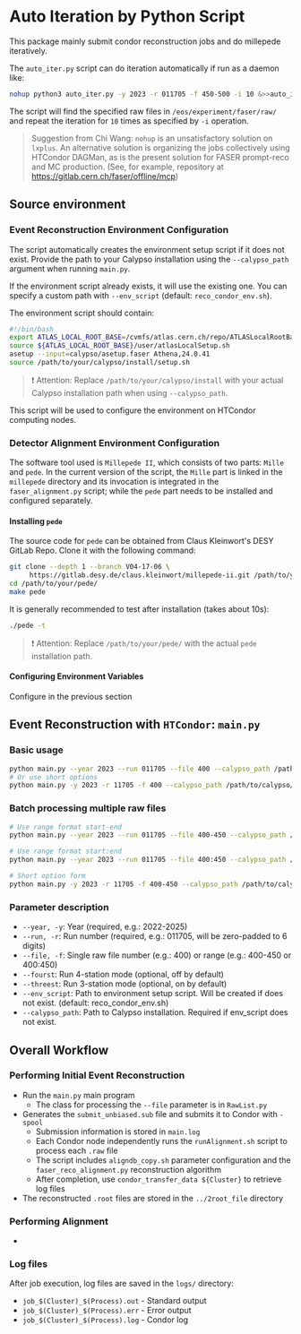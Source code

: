 # Auto Iteration by Python Script
This package mainly submit condor reconstruction jobs and do millepede iteratively.

The `auto_iter.py` script can do iteration automatically if run as a daemon like:
```bash
nohup python3 auto_iter.py -y 2023 -r 011705 -f 450-500 -i 10 &>>auto_iter.log &
```

The script will find the specified raw files in `/eos/experiment/faser/raw/` and repeat the iteration for `10` times as specified by `-i` operation.

> Suggestion from Chi Wang: `nohup` is an unsatisfactory solution on `lxplus`. An alternative solution is organizing the jobs collectively using HTCondor DAGMan, as is the present solution for FASER prompt-reco and MC production. (See, for example, repository at https://gitlab.cern.ch/faser/offline/mcp)


## Source environment

### Event Reconstruction Environment Configuration
The script automatically creates the environment setup script if it does not exist. Provide the path to your Calypso installation using the `--calypso_path` argument when running `main.py`.

If the environment script already exists, it will use the existing one. You can specify a custom path with `--env_script` (default: `reco_condor_env.sh`).

The environment script should contain:
```bash
#!/bin/bash
export ATLAS_LOCAL_ROOT_BASE=/cvmfs/atlas.cern.ch/repo/ATLASLocalRootBase 
source ${ATLAS_LOCAL_ROOT_BASE}/user/atlasLocalSetup.sh
asetup --input=calypso/asetup.faser Athena,24.0.41
source /path/to/your/calypso/install/setup.sh
```

> :exclamation: Attention: Replace `/path/to/your/calypso/install` with your actual Calypso installation path when using `--calypso_path`.

This script will be used to configure the environment on HTCondor computing nodes.

### Detector Alignment Environment Configuration

The software tool used is `Millepede II`, which consists of two parts: `Mille` and `pede`. In the current version of the script, the `Mille` part is linked in the `millepede` directory and its invocation is integrated in the `faser_alignment.py` script; while the `pede` part needs to be installed and configured separately.

#### Installing `pede`

The source code for `pede` can be obtained from Claus Kleinwort's DESY GitLab Repo. Clone it with the following command:

```bash
git clone --depth 1 --branch V04-17-06 \
     https://gitlab.desy.de/claus.kleinwort/millepede-ii.git /path/to/your/pede/
cd /path/to/your/pede/
make pede
```

It is generally recommended to test after installation (takes about 10s):

```bash
./pede -t
```

> :exclamation: Attention: Replace `/path/to/your/pede/` with the actual `pede` installation path.

#### Configuring Environment Variables

Configure in the previous section

## Event Reconstruction with `HTCondor`: `main.py`

### Basic usage
```bash
python main.py --year 2023 --run 011705 --file 400 --calypso_path /path/to/calypso/install
# Or use short options
python main.py -y 2023 -r 11705 -f 400 --calypso_path /path/to/calypso/install
```

### Batch processing multiple raw files
```bash
# Use range format start-end
python main.py --year 2023 --run 011705 --file 400-450 --calypso_path /path/to/calypso/install

# Use range format start:end
python main.py --year 2023 --run 011705 --file 400:450 --calypso_path /path/to/calypso/install

# Short option form
python main.py -y 2023 -r 11705 -f 400-450 --calypso_path /path/to/calypso/install
```

### Parameter description
- `--year, -y`: Year (required, e.g.: 2022-2025)
- `--run, -r`: Run number (required, e.g.: 011705, will be zero-padded to 6 digits)
- `--file, -f`: Single raw file number (e.g.: 400) or range (e.g.: 400-450 or 400:450)
- `--fourst`: Run 4-station mode (optional, off by default)
- `--threest`: Run 3-station mode (optional, on by default)
- `--env_script`: Path to environment setup script. Will be created if does not exist. (default: reco_condor_env.sh)
- `--calypso_path`: Path to Calypso installation. Required if env_script does not exist.


## Overall Workflow

### Performing Initial Event Reconstruction
- Run the `main.py` main program
  - The class for processing the `--file` parameter is in `RawList.py`
- Generates the `submit_unbiased.sub` file and submits it to Condor with `-spool`
  - Submission information is stored in `main.log`
  - Each Condor node independently runs the `runAlignment.sh` script to process each `.raw` file
  - The script includes `aligndb_copy.sh` parameter configuration and the `faser_reco_alignment.py` reconstruction algorithm
  - After completion, use `condor_transfer_data ${Cluster}` to retrieve log files
- The reconstructed `.root` files are stored in the `../2root_file` directory

### Performing Alignment
- 

### Log files
After job execution, log files are saved in the `logs/` directory:
- `job_$(Cluster)_$(Process).out` - Standard output
- `job_$(Cluster)_$(Process).err` - Error output
- `job_$(Cluster)_$(Process).log` - Condor log